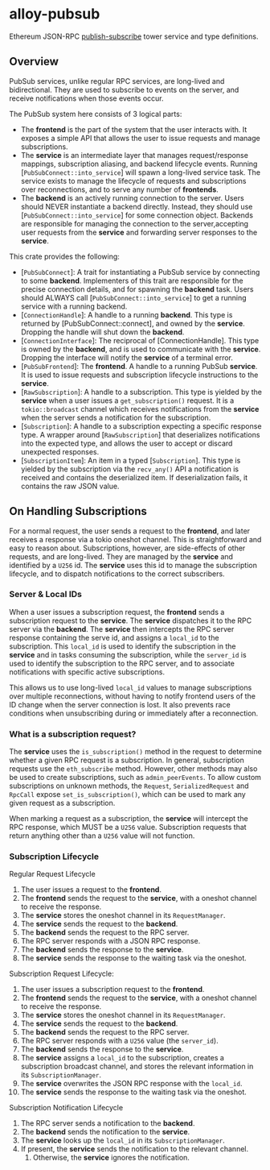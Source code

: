 # alloy-pubsub

Ethereum JSON-RPC [publish-subscribe] tower service and type definitions.

[publish-subscribe]: https://en.wikipedia.org/wiki/Publish%E2%80%93subscribe_pattern

## Overview

PubSub services, unlike regular RPC services, are long-lived and
bidirectional. They are used to subscribe to events on the server, and
receive notifications when those events occur.

The PubSub system here consists of 3 logical parts:

- The **frontend** is the part of the system that the user interacts with.
  It exposes a simple API that allows the user to issue requests and manage
  subscriptions.
- The **service** is an intermediate layer that manages request/response
  mappings, subscription aliasing, and backend lifecycle events. Running
  [`PubSubConnect::into_service`] will spawn a long-lived service task. The
  service exists to manage the lifecycle of requests and subscriptions over
  reconnections, and to serve any number of **frontends**.
- The **backend** is an actively running connection to the server. Users
  should NEVER instantiate a backend directly. Instead, they should use
  [`PubSubConnect::into_service`] for some connection object. Backends
  are responsible for managing the connection to the server,accepting user
  requests from the **service** and forwarding server responses to the
  **service**.

This crate provides the following:

- [`PubSubConnect`]: A trait for instantiating a PubSub service by connecting
  to some **backend**. Implementers of this trait are responsible for
  the precise connection details, and for spawning the **backend** task.
  Users should ALWAYS call [`PubSubConnect::into_service`] to get a running
  service with a running backend.
- [`ConnectionHandle`]: A handle to a running **backend**. This type is
  returned by [PubSubConnect::connect], and owned by the **service**.
  Dropping the handle will shut down the **backend**.
- [`ConnectionInterface`]: The reciprocal of [ConnectionHandle]. This type
  is owned by the **backend**, and is used to communicate with the
  **service**. Dropping the interface will notify the **service** of a
  terminal error.
- [`PubSubFrontend`]: The **frontend**. A handle to a running PubSub
  **service**. It is used to issue requests and subscription lifecycle
  instructions to the **service**.
- [`RawSubscription`]: A handle to a subscription. This type is yielded by
  the **service** when a user issues a `get_subscription()` request. It is a
  `tokio::broadcast` channel which receives notifications from the **service**
  when the server sends a notification for the subscription.
- [`Subscription`]: A handle to a subscription expecting a specific response
  type. A wrapper around [`RawSubscription`] that deserializes notifications
  into the expected type, and allows the user to accept or discard unexpected
  responses.
- [`SubscriptionItem`]: An item in a typed [`Subscription`]. This type is
  yielded by the subscription via the `recv_any()` API a notification is
  received and contains the deserialized item. If deserialization fails, it
  contains the raw JSON value.

## On Handling Subscriptions

For a normal request, the user sends a request to the **frontend**, and
later receives a response via a tokio oneshot channel. This is straightforward
and easy to reason about. Subscriptions, however, are side-effects of other
requests, and are long-lived. They are managed by the **service** and
identified by a `U256` id. The **service** uses this id to manage the
subscription lifecycle, and to dispatch notifications to the correct
subscribers.

### Server & Local IDs

When a user issues a subscription request, the **frontend** sends a
subscription request to the **service**. The **service** dispatches it to the
RPC server via the **backend**. The **service** then intercepts the RPC server
response containing the serve id, and assigns a `local_id` to the subscription.
This `local_id` is used to identify the subscription in the **service** and in
tasks consuming the subscription, while the `server_id` is used to identify the
subscription to the RPC server, and to associate notifications with specific
active subscriptions.

This allows us to use long-lived `local_id` values to manage subscriptions over
multiple reconnections, without having to notify frontend users of the ID change
when the server connection is lost. It also prevents race conditions when
unsubscribing during or immediately after a reconnection.

### What is a subscription request?

The **service** uses the `is_subscription()` method in the request to determine
whether a given RPC request is a subscription. In general, subscription requests
use the `eth_subscribe` method. However, other methods may also be used to
create subscriptions, such as `admin_peerEvents`. To allow custom subscriptions
on unknown methods, the `Request`, `SerializedRequest` and `RpcCall` expose
`set_is_subscription()`, which can be used to mark any given request as a
subscription.

When marking a request as a subscription, the **service** will intercept the
RPC response, which MUST be a `U256` value. Subscription requests that return
anything other than a `U256` value will not function.

### Subscription Lifecycle

Regular Request Lifecycle

1. The user issues a request to the **frontend**.
1. The **frontend** sends the request to the **service**, with a oneshot channel
   to receive the response.
1. The **service** stores the oneshot channel in its `RequestManager`.
1. The **service** sends the request to the **backend**.
1. The **backend** sends the request to the RPC server.
1. The RPC server responds with a JSON RPC response.
1. The **backend** sends the response to the **service**.
1. The **service** sends the response to the waiting task via the oneshot.

Subscription Request Lifecycle:

1. The user issues a subscription request to the **frontend**.
1. The **frontend** sends the request to the **service**, with a oneshot channel
   to receive the response.
1. The **service** stores the oneshot channel in its `RequestManager`.
1. The **service** sends the request to the **backend**.
1. The **backend** sends the request to the RPC server.
1. The RPC server responds with a `U256` value (the `server_id`).
1. The **backend** sends the response to the **service**.
1. The **service** assigns a `local_id` to the subscription, creates a
   subscription broadcast channel, and stores the relevant information in its
   `SubscriptionManager`.
1. The **service** overwrites the JSON RPC response with the `local_id`.
1. The **service** sends the response to the waiting task via the oneshot.

Subscription Notification Lifecycle

1. The RPC server sends a notification to the **backend**.
1. The **backend** sends the notification to the **service**.
1. The **service** looks up the `local_id` in its `SubscriptionManager`.
1. If present, the **service** sends the notification to the relevant channel.
   1. Otherwise, the **service** ignores the notification.
